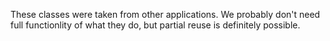 These classes were taken from other applications. 
We probably don't need full functionlity of what they do, but partial reuse is definitely possible.
